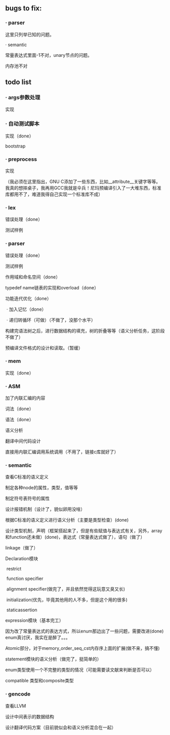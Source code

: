 ## bugs to fix:

### · parser

这里只列举已知的问题。

· semantic

常量表达式里面-1不对，unary节点的问题。

内存池不对

## todo list

### · args参数处理

实现

### · 自动测试脚本

实现（done）

bootstrap

### · preprocess

实现

（我必须在这里指出，GNU C添加了一些东西，比如__attribute__关键字等等。我真的想摔桌子，我再用GCC我就是伞兵！尼玛预编译引入了一大堆东西，标准库都用不了，难道我得自己实现一个标准库不成）

### · lex

错误处理（done）

测试样例

### · parser

错误处理（done）

测试样例

作用域和命名空间（done）

typedef name链表的实现和overload（done）

功能迭代优化（done）

​	· 加入记忆（done）

​	· 递归转循环（可做）（不做了，没那个水平）

构建完语法树之后，进行数据结构的填充，树的折叠等等（语义分析任务，这阶段不做了）

预编译文件格式的设计和读取。（暂缓）

### · mem

实现（done）

### · ASM

加了内联汇编的内容

词法（done）

语法（done）

语义分析

翻译中间代码设计

直接用内联汇编调用系统调用（不用了，链接c库就好了）

### · semantic

查看C标准的语义定义

制定各种node的属性，类型，值等等

制定符号表符号的属性

设计报错机制（设计了，貌似卵用没啥）

根据C标准的语义定义进行语义分析（主要是类型检查）(done)

设计类型机制，声明（框架搭起来了，但是有些赋值与表达式有关，另外，array和function还未做）(done)，表达式（常量表达式做了），语句（做了）

linkage（做了）

Declaration模块

​	restrict

​	function specifier

​	alignment specifier(做完了，并且依然觉得这玩意又臭又长)

​	initialization(优先，毕竟其他用的人不多，但是这个用的很多)

​	staticassertion

expression模块（基本完工）

因为改了常量表达式的表达方式，所以enum那边出了一些问题，需要改进(done) enum真讨厌，我实在是醉了。。。


Atomic部分，对于memory_order_seq_cst内存序上面的扩展(做不来，搞不懂)

statement模块的语义分析（做完了，挺简单的）

enum类型使用一个不完整的类型的情况（可能需要读文献来判断是否可以）

compatible 类型和composite类型

### · gencode

查看LLVM

设计中间表示的数据结构

设计翻译代码方案（目前貌似会和语义分析混合在一起）
